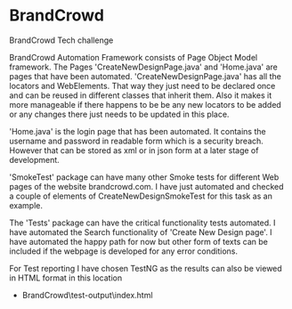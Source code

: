 # BrandCrowd
BrandCrowd Tech challenge

BrandCrowd Automation Framework consists of Page Object Model framework. 
The Pages 'CreateNewDesignPage.java' and 'Home.java' are pages that have been automated. 
'CreateNewDesignPage.java' has all the locators and WebElements. 
That way they just need to be declared once and can be reused in different classes that inherit them. 
Also it makes it more manageable if there happens to be be any new locators to be added or any changes 
there just needs to be updated in this place.

'Home.java' is the login page that has been automated. It contains the username and password in readable 
form which is a security breach. However that can be stored as xml or in json form at a later stage of development. 

'SmokeTest' package can have many other Smoke tests for different Web pages of the website brandcrowd.com. 
I have just automated and checked a couple of elements of CreateNewDesignSmokeTest for this task as an example.

The 'Tests' package can have the critical functionality tests automated. I have automated the Search functionality 
of 'Create New Design page'. I have automated the happy path for now but other form of texts can be included if 
the webpage is developed for any error conditions.

For Test reporting I have chosen TestNG as the results can also be viewed in HTML format in this location 
- BrandCrowd\test-output\index.html
